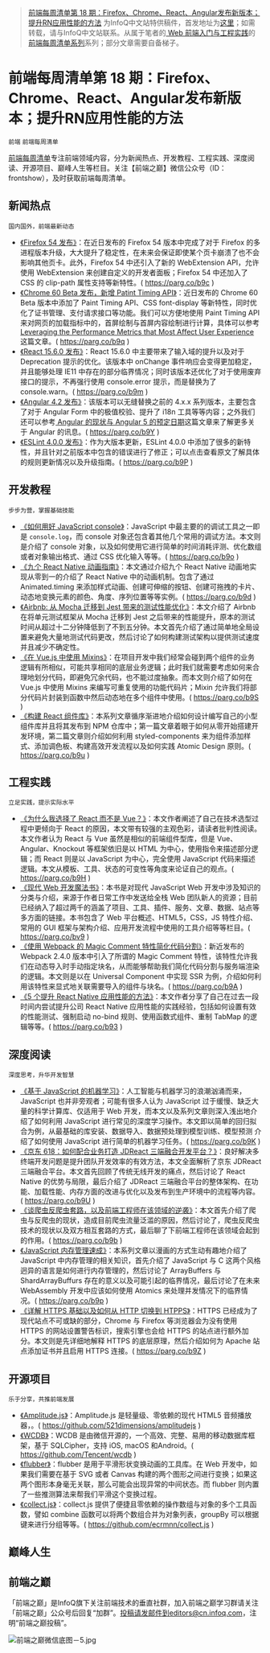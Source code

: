 > [前端每周清单第 18 期：Firefox、Chrome、React、Angular发布新版本；提升RN应用性能的方法](https://zhuanlan.zhihu.com/p/27468442) 为InfoQ中文站特供稿件，首发地址为[这里](https://parg.co/b9C)；如需转载，请与InfoQ中文站联系。从属于笔者的[  Web 前端入门与工程实践](https://github.com/wxyyxc1992/Web-Development-And-Engineering-Practices)的[前端每周清单系列](https://parg.co/bh1)系列；部分文章需要自备梯子。

# 前端每周清单第 18 期：Firefox、Chrome、React、Angular发布新版本；提升RN应用性能的方法

`前端` `前端每周清单`

[前端每周清单](http://www.infoq.com/cn/FE-Weekly)专注前端领域内容，分为新闻热点、开发教程、工程实践、深度阅读、开源项目、巅峰人生等栏目。关注【前端之巅】微信公众号（ID：frontshow），及时获取前端每周清单。

## 新闻热点

`国内国外，前端最新动态`

- [《Firefox 54 发布》](https://parg.co/b9c)：在近日发布的 Firefox 54 版本中完成了对于 Firefox 的多进程版本升级，大大提升了稳定性，在未来会保证即使某个页卡崩溃了也不会影响其他页卡。此外，Firefox 54 中还引入了新的 WebExtension API，允许使用 WebExtension 来创建自定义的开发者面板；Firefox 54 中还加入了 CSS 的 clip-path 属性支持等新特性。( https://parg.co/b9c  )
- [《Chrome 60 Beta 发布，新增 Patint Timing API》](https://parg.co/b9q)：近日发布的 Chrome 60 Beta 版本中添加了 Paint Timing API、CSS font-display 等新特性，同时优化了证书管理、支付请求接口等功能。我们可以方便地使用 Paint Timing API 来对网页的加载指标中的，首屏绘制与首屏内容绘制进行计算，具体可以参考 [Leveraging the Performance Metrics that Most Affect User Experience](https://parg.co/b96) 这篇文章。( https://parg.co/b9q  )
- [《React 15.6.0 发布》](https://parg.co/b9m)：React 15.6.0 中主要带来了输入域的提升以及对于 Deprecation 提示的优化。该版本中 onChange 事件响应会变得更加稳定，并且能够处理 IE11 中存在的部分临界情况；同时该版本还优化了对于使用废弃接口的提示，不再强行使用 console.error 提示，而是替换为了 console.warn。( https://parg.co/b9m )
- [《Angular 4.2 发布》](http://angularjs.blogspot.jp/2017/06/angular-42-now-available.html)：该版本可以无缝替换之前的 4.x.x 系列版本，主要包含了对于 Angular Form 中的极值校验、提升了 i18n 工具等等内容；之外我们还可以参考[ Angular 的现状与 Angular 5 的预定日期](https://parg.co/b9G)这篇文章来了解更多关于 Angular 的讯息。( https://parg.co/b9Y )
- [《ESLint 4.0.0 发布》](https://parg.co/b9P)：作为大版本更新，ESLint 4.0.0 中添加了很多的新特性，并且针对之前版本中包含的错误进行了修正；可以点击查看原文了解具体的规则更新情况以及升级指南。( https://parg.co/b9P )

## 开发教程

`步步为营，掌握基础技能`

- [《如何用好 JavaScript console》](https://parg.co/b9o)：JavaScript 中最主要的的调试工具之一即是 `console.log`，而 console 对象还包含着其他几个常用的调试方法。本文则是介绍了 console 对象，以及如何使用它进行简单的时间消耗评测、优化数组或者对象输出格式、通过 CSS 优化输入等等。( https://parg.co/b9o )
- [《九个 React Native 动画指南》](https://parg.co/b9d)：本文通过介绍九个 React Native 动画地实现从零到一的介绍了 React Native 中的动画机制。包含了通过 Animated.timing 来添加样式动画、创建可伸缩的按钮、创建可拖拽的卡片、动态地变换元素的颜色、角度、序列位置等等实例。( https://parg.co/b9d )
- [《Airbnb: 从 Mocha 迁移到 Jest 带来的测试性能优化》](https://parg.co/b90)：本文介绍了 Airbnb 在将单元测试框架从 Mocha 迁移到 Jest 之后带来的性能提升，原本的测试时间从超过十二分钟降低到了不到五分钟。本文首先介绍了通过简单地全局设置来避免大量地测试代码更改，然后讨论了如何构建测试架构以提供测试速度并且减少不确定性。
- [《在 Vue.js 中使用 Mixins》](https://parg.co/b9S)：在项目开发中我们经常会碰到两个组件的业务逻辑有所相似，可能共享相同的底层业务逻辑；此时我们就需要考虑如何来合理地划分代码，即避免冗余代码，也不能过度抽象。而本文则介绍了如何在 Vue.js 中使用 Mixins 来编写可重复使用的功能代码片；Mixin 允许我们将部分代码片封装到函数中然后动态地在多个组件中使用。( https://parg.co/b9S )
- [《构建 React 组件库》](https://parg.co/b9u)：本系列文章循序渐进地介绍如何设计编写自己的小型组件库并且将其发布到 NPM 仓库中；第一篇文章着眼于如何从零开始搭建开发环境，第二篇文章则介绍如何利用 styled-components 来为组件添加样式、添加调色板、构建高效开发流程以及如何实践 Atomic Design 原则。( https://parg.co/b9u )

## 工程实践

`立足实践，提示实际水平`

- [《为什么我选择了 React 而不是 Vue？》](https://parg.co/b9H)：本文作者阐述了自己在技术选型过程中更倾向于 React 的原因，本文带有较强的主观色彩，请读者批判性阅读。本文作者认为 React 与 Vue 虽然是相似的前端组件型库，但是 Vue、Angular、Knockout 等框架依旧是以 HTML 为中心，使用指令来描述部分逻辑；而 React 则是以 JavaScript 为中心，完全使用 JavaScript 代码来描述逻辑。本文从模板、工具、状态的可变性等角度来论证自己的观点。( https://parg.co/b9H )
- [《现代 Web 开发魔法书》](https://parg.co/bv9)：本书是对现代 JavaScript Web 开发中涉及知识的分类与介绍，来源于作者日常工作中发送给全栈 Web 团队新人的资源；目前已经纳入了超过两千的涵盖了项目、工具、插件、服务、文章、数据、站点等多方面的链接。本书包含了 Web 平台概述、HTML5，CSS，JS 特性介绍、常用的 GUI 框架与架构介绍、应用开发流程中使用的工具介绍等等栏目。( https://parg.co/bv9 )
- [《使用 Webpack 的 Magic Comment 特性简化代码分割》](https://parg.co/b9A)：新近发布的 Webpack 2.4.0 版本中引入了所谓的 Magic Comment 特性，该特性允许我们在动态导入时手动指定块名，从而能够帮助我们简化代码分割与服务端渲染的逻辑。本文则是以在 Universal Component 中实现 SSR 为例，介绍如何利用该特性来显式地关联需要导入的组件与块名。( https://parg.co/b9A )
- [《5 个提升 React Native 应用性能的方法》](https://parg.co/b93)：本文作者分享了自己在过去一段时间内尝试提升公司 React Native 应用性能的实践经验，包括如何设置有效的性能测试、强制启动 no-bind 规则、使用函数式组件、重制 TabMap 的逻辑等等。( https://parg.co/b93 )

## 深度阅读

`深度思考，升华开发智慧`

- [《基于 JavaScript 的机器学习》](https://parg.co/b9K)：人工智能与机器学习的浪潮汹涌而来，JavaScript 也并非旁观者；可能有很多人认为 JavaScript 过于缓慢、缺乏大量的科学计算库、仅适用于 Web 开发，而本文以及系列文章则深入浅出地介绍了如何利用 JavaScript 进行常见的深度学习操作。本文即以简单的回归拟合为例，从最基础的库安装、数据导入、数据预处理到模型训练、模型预测 介绍了如何使用 JavaScript 进行简单的机器学习任务。( https://parg.co/b9K  )
- [《京东 618：如何配合业务打造 JDReact 三端融合开发平台？》](https://parg.co/b9U)：良好解决多终端开发问题是提升团队开发效率的有效方法，本文全面解析了京东 JDReact 三端融合平台。本文首先回顾了传统无线开发的痛点，然后讨论了 React Native 的优势与局限，最后介绍了 JDReact 三端融合平台的整体架构、在功能、加载性能、内存方面的改进与优化以及发布到生产环境中的流程等内容。( https://parg.co/b9U  )
- [《谈爬虫反爬虫套路，以及前端工程师在该领域的逆袭》](https://parg.co/b9b)：本文首先介绍了爬虫与反爬虫的现状，造成目前爬虫流量泛滥的原因，然后讨论了，爬虫反爬虫技术的现状以及双方相互套路的方式，最后聊了下前端工程师在该领域会起到的作用。( https://parg.co/b9b )
- [《JavaScript 内存管理速成》](https://parg.co/b9p)：本系列文章以漫画的方式生动有趣地介绍了 JavaScript 中内存管理的相关知识，首先介绍了 JavaScript 与 C 这两个风格迥异的语言是如何进行内存管理的，然后讨论了 ArrayBuffers 与 ShardArrayBuffurs 存在的意义以及可能引起的临界情况，最后讨论了在未来 WebAssembly 开发中应该如何使用 Atomics 来处理并发情况下的临界情况。( https://parg.co/b9p  )
- [《详解 HTTPS 基础以及如何从 HTTP 切换到 HTPPS》](https://parg.co/b9Z)：HTTPS 已经成为了现代站点不可或缺的部分，Chrome 与 Firefox 等浏览器会为没有使用 HTTPS 的网站设置警告标识，搜索引擎也会给 HTTPS 的站点进行额外加分。本文则是先详细地解释 HTTPS 的底层原理，然后介绍如何为 Apache 站点添加证书并且启用 HTTPS 连接。( https://parg.co/b9Z )

## 开源项目

`乐于分享，共推前端发展`

- [《Amplitude.js》](https://github.com/521dimensions/amplitudejs)：Amplitude.js 是轻量级、零依赖的现代 HTML5 音频播放器，。( https://github.com/521dimensions/amplitudejs  )
- [《WCDB》](https://github.com/Tencent/wcdb)：WCDB 是由微信开源的，一个高效、完整、易用的移动数据库框架，基于 SQLCipher，支持 iOS, macOS 和Android。( https://github.com/Tencent/wcdb )
- [《flubber》](https://github.com/veltman/flubber)：flubber 是用于平滑形状变换动画的工具库。在 Web 开发中，如果我们需要在基于 SVG 或者 Canvas 构建的两个图形之间进行变换；如果这两个图形本身毫无关联，那么可能会出现异常的中间状态。而 flubber 则内置了一些推测算法来帮我们平滑这个变换过程。
- [《collect.js》](https://github.com/ecrmnn/collect.js)：collect.js 提供了便捷且零依赖的操作数组与对象的多个工具函数，譬如 combine 函数可以将两个数组合并为对象列表，groupBy 可以根据键来进行分组等等。( https://github.com/ecrmnn/collect.js  )

## 巅峰人生



## 前端之巅

「前端之巅」是InfoQ旗下关注前端技术的垂直社群，加入前端之巅学习群请关注「前端之巅」公众号后回复“加群”。投稿请发邮件到editors@cn.infoq.com，注明“前端之巅投稿”。

![前端之巅微信底图－5.jpg](http://upload-images.jianshu.io/upload_images/1647496-01712a993d2b23de.jpg?imageMogr2/auto-orient/strip%7CimageView2/2/w/1240)
